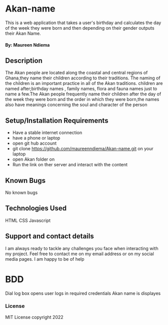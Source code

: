 # Akan-name
This is a web application that takes a user's birthday and calculates the day of the week they were born and then depending on their gender outputs their Akan Name.

#### By: **Maureen Ndiema**

## Description
The Akan people are located along the coastal and central regions of Ghana,they name their children according to their traditions. The naming of the children is an important practice in all of the Akan traditions.
children are named after;birthday names , family names, flora and fauna names just to name a few.The Akan people frequently name their children after the day of the week they were born and the order in which they were born,the names also have meanings concerning the soul and character of the person

## Setup/Installation Requirements
* Have a stable internet connection
* have a phone or laptop
* open git hub account
* git clone https://github.com/maureenndiema/Akan-name.git on your laptop
* open Akan folder on 
* Run the link on ther server and interact with the content
## Known Bugs
No known bugs
## Technologies Used
HTML
CSS
Javascript
## Support and contact details
I am always ready to tackle any challenges you face when interacting  with my project. Feel free to contact me on my email address or on my social media pages. I am happy to be of help
# BDD
Dial log box opens
user logs in required credentials
Akan name is displayes
### License
MIT License copyright 2022 
